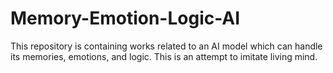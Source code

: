 # Memory-Emotion-Logic-AI
This repository is containing works related to an AI model which can handle its memories, emotions, and logic. This is an attempt to imitate living mind.
